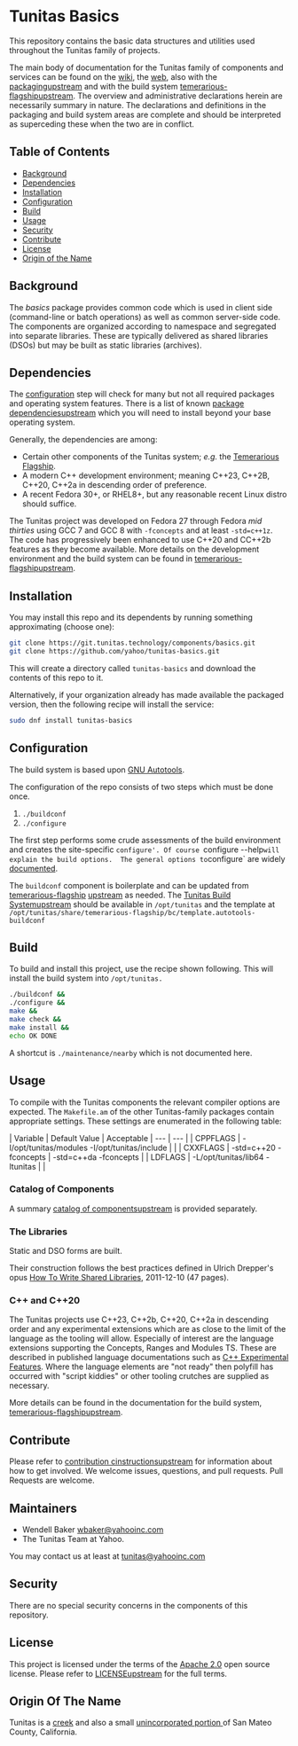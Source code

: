 # Tunitas Basics

This repository contains the basic data structures and utilities used throughout the Tunitas family of projects.

The main body of documentation for the Tunitas family of components and services can be found 
on the [wiki](https://wiki.tunitas.technology/), the [web](https://www.tunitas.technology/),
also with the
[packaging](https://git.tunitas.technology/build/packaging.git)[upstream](https://github.com/yahoo/tunitas-packaging)
and with the build system
[temerarious-flagship](https://git.tunitas.technology/build/temerarious-flagship.git)[upstream](https://github.com/yahoo/temerarious-flagship]).
The overview and administrative declarations herein are necessarily summary in nature.
The declarations and definitions in the packaging and build system areas are complete and should be interpreted as superceding these when the two are in conflict.

## Table of Contents

- [Background](#background)
- [Dependencies](#dependencies)
- [Installation](#installation)
- [Configuration](#configuration)
- [Build](#build)
- [Usage](#usage)
- [Security](#security)
- [Contribute](#contribute)
- [License](#license)
- [Origin of the Name](#Origin_of_the_name)

## Background

The _basics_ package provides common code which is used in client side (command-line or batch operations) as well as common server-side code.  The components are organized according to namespace and segregated into separate libraries.  These are typically delivered as shared libraries (DSOs) but may be built as static libraries (archives).

## Dependencies

The [configuration](#configuration) step will check for many but not all required packages and operating system features.  There is a list of known
[package dependencies](https://git.tunitas.technology/components/basics/tree/master/PACKAGES.md)[upstream](https://github.com/yahoo/tunitas-basics/blob/master/PACKAGES.md)
which you will need to install beyond your base operating system.

Generally, the dependencies are among:
- Certain other components of the Tunitas system; <em>e.g.</em> the [Temerarious Flagship](https://github.com/yahoo/temerarious-flagship).
- A modern C++ development environment; meaning C++23, C++2B, C++20, C++2a in descending order of preference.
- A recent Fedora 30+, or RHEL8+, but any reasonable recent Linux distro should suffice.

The Tunitas project was developed on Fedora 27 through Fedora <em>mid thirties</em> using GCC 7 and GCC 8 with `-fconcepts` and at least `-std=c++1z`.  The code has progressively been enhanced to use C++20 and CC++2b features as they become available.  More details on the development environment and the build system can be found in
[temerarious-flagship](https://git.tunitas.technology/build/temerarious-flagship/tree/master/README.md)[upstream](https://github.com/yahoo/temerarious-flagship/blob/master/README.md).

## Installation

You may install this repo and its dependents by running something approximating (choose one):

``` bash
git clone https://git.tunitas.technology/components/basics.git
git clone https://github.com/yahoo/tunitas-basics.git
```

This will create a directory called `tunitas-basics` and download the contents of this repo to it.

Alternatively, if your organization already has made available the packaged version, then the following recipe will install the service:

``` bash
sudo dnf install tunitas-basics
```

## Configuration

The build system is based upon [GNU Autotools](https://www.gnu.org/software/automake/manual/html_node/index.html).

The configuration of the repo consists of two steps which must be done once.
1. `./buildconf`
2. `./configure`

The first step performs some crude assessments of the build environment and creates the site-specific `configure'. Of course `configure --help` will explain the build options.  The general options to `configure` are widely [documented](https://www.gnu.org/prep/standards/html_node/Configuration.html).

The `buildconf` component is boilerplate and can be updated from 
[temerarious-flagship](https://git.tunitas.technology/build/temerarious-flagship/tree/master/bc/template.autotools-buildconf)
[upstream](https://github.com/yahoo/temerarious-flagship/blob/master/bc/template.autotools-buildconf)
as needed.  The 
[Tunitas Build System](https://git.tunitas.technology/build/temerarious-flagship.git)[upstream](https://github.com/yahoo/temerarious-flagship)
should be available in `/opt/tunitas` and the template at `/opt/tunitas/share/temerarious-flagship/bc/template.autotools-buildconf`

## Build

To build and install this project, use the recipe shown following.  This will install the build system into `/opt/tunitas.`

``` bash
./buildconf &&
./configure &&
make &&
make check &&
make install &&
echo OK DONE
```

A shortcut is `./maintenance/nearby` which is not documented here.

## Usage

To compile with the Tunitas components the relevant compiler options are expected.
The `Makefile.am` of the other Tunitas-family packages contain appropriate settings.  These settings are enumerated in the following table:

| Variable | Default Value | Acceptable
| --- | --- |
| CPPFLAGS | -I/opt/tunitas/modules -I/opt/tunitas/include | |
| CXXFLAGS | -std=c++20 -fconcepts | -std=c++da -fconcepts |
| LDFLAGS | -L/opt/tunitas/lib64 -ltunitas | |

### Catalog of Components

A summary
[catalog of components](https://git.tunitas.technology/components/basics/Catalog-of-Components.md)[upstream](https://github.com/yahoo/tunitas-basics/Catalog-of-Components.md)
is provided separately.

### The Libraries

Static and DSO forms are built.

Their construction follows the best practices defined in Ulrich Drepper's opus [How To Write Shared Libraries](https://software.intel.com/sites/default/files/m/a/1/e/dsohowto.pdf), 2011-12-10 (47 pages).

### C++ and C++20

The Tunitas projects use C++23, C++2b, C++20, C++2a in descending order and any experimental extensions which are as close to the limit of the language as the tooling will allow.
Especially of interest are the language extensions supporting the Concepts, Ranges and Modules TS.
These are described in published language documentations such as [C++ Experimental Features](https://en.cppreference.com/w/cpp/experimental).
Where the language elements are "not ready" then polyfill has occurred with "script kiddies" or other tooling crutches are supplied as necessary.

More details can be found in the documentation for the build system,
[temerarious-flagship](https://git.tunitas.technology/build/temerarious-flagship.git)[upstream](https://github.com/yahoo/temerarious-flagship).

## Contribute

Please refer to
[contribution cinstructions](https://git.tunitas.technology/components/basics/tree/master/Contributing.md)[upstream](https://github.com/yahoo/tunias-basics/blob/master/Contributing.md)
for information about how to get involved. We welcome issues, questions, and pull requests. Pull Requests are welcome.

## Maintainers
- Wendell Baker <wbaker@yahooinc.com>
- The Tunitas Team at Yahoo.

You may contact us at least at <tunitas@yahooinc.com>

## Security

There are no special security concerns in the components of this repository.

## License

This project is licensed under the terms of the [Apache 2.0](LICENSE-Apache-2.0) open source license.
Please refer to
[LICENSE](https://git.tunitas.technology/components/basics/tree/master/LICENSE)[upstream](https://github.com/yahoo/tunitas-basics/blob/master/LICENSE)
for the full terms.

## Origin Of The Name

Tunitas is a [creek](https://en.wikipedia.org/wiki/Tunitas_Creek) and also a small [unincorporated portion ](https://en.wikipedia.org/wiki/Tunitas,_California) of San Mateo County, California.

